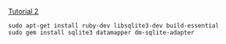 [Tutorial 2](http://code.tutsplus.com/tutorials/singing-with-sinatra-the-recall-app--net-19128)

    sudo apt-get install ruby-dev libsqlite3-dev build-essential
    sudo gem install sqlite3 datamapper dm-sqlite-adapter
